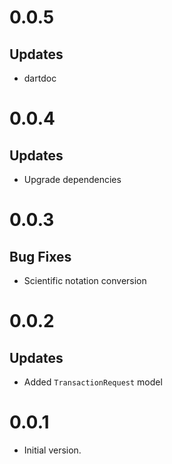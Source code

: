 # 0.0.5

## Updates

- dartdoc

# 0.0.4

## Updates

- Upgrade dependencies

# 0.0.3

## Bug Fixes

- Scientific notation conversion

# 0.0.2

## Updates

- Added `TransactionRequest` model

# 0.0.1

- Initial version.
